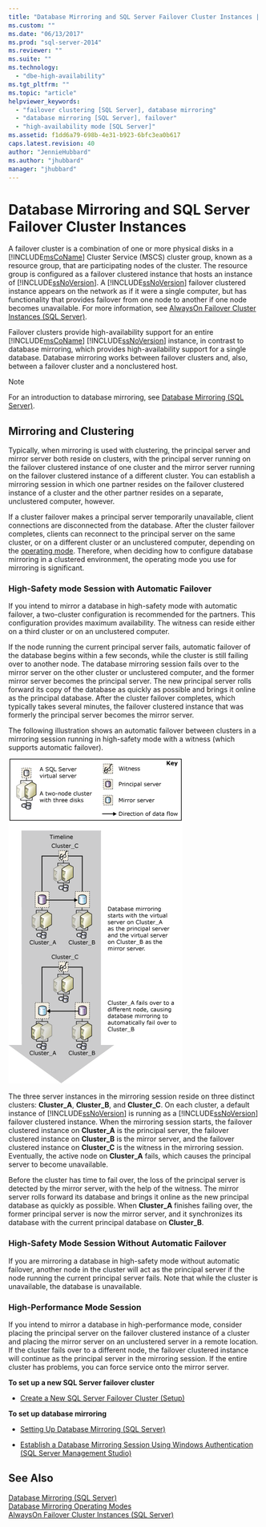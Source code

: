 ```yaml
---
title: "Database Mirroring and SQL Server Failover Cluster Instances | Microsoft Docs"
ms.custom: ""
ms.date: "06/13/2017"
ms.prod: "sql-server-2014"
ms.reviewer: ""
ms.suite: ""
ms.technology: 
  - "dbe-high-availability"
ms.tgt_pltfrm: ""
ms.topic: "article"
helpviewer_keywords: 
  - "failover clustering [SQL Server], database mirroring"
  - "database mirroring [SQL Server], failover"
  - "high-availability mode [SQL Server]"
ms.assetid: f1dd6a79-698b-4e31-b923-6bfc3ea0b617
caps.latest.revision: 40
author: "JennieHubbard"
ms.author: "jhubbard"
manager: "jhubbard"
---
```

# Database Mirroring and SQL Server Failover Cluster Instances
  A failover cluster is a combination of one or more physical disks in a [!INCLUDE[msCoName](../../includes/msconame-md.md)] Cluster Service (MSCS) cluster group, known as a resource group, that are participating nodes of the cluster. The resource group is configured as a failover clustered instance that hosts an instance of [!INCLUDE[ssNoVersion](../../includes/ssnoversion-md.md)]. A [!INCLUDE[ssNoVersion](../../includes/ssnoversion-md.md)] failover clustered instance appears on the network as if it were a single computer, but has functionality that provides failover from one node to another if one node becomes unavailable. For more information, see [AlwaysOn Failover Cluster Instances (SQL Server)](../../2014/database-engine/always-on-failover-cluster-instances-sql-server.md).  
  
 Failover clusters provide high-availability support for an entire [!INCLUDE[msCoName](../../includes/msconame-md.md)] [!INCLUDE[ssNoVersion](../../includes/ssnoversion-md.md)] instance, in contrast to database mirroring, which provides high-availability support for a single database. Database mirroring works between failover clusters and, also, between a failover cluster and a nonclustered host.  
  
> [!NOTE]  
>  For an introduction to database mirroring, see [Database Mirroring &#40;SQL Server&#41;](../../2014/database-engine/database-mirroring-sql-server.md).  
  
## Mirroring and Clustering  
 Typically, when mirroring is used with clustering, the principal server and mirror server both reside on clusters, with the principal server running on the failover clustered instance of one cluster and the mirror server running on the failover clustered instance of a different cluster. You can establish a mirroring session in which one partner resides on the failover clustered instance of a cluster and the other partner resides on a separate, unclustered computer, however.  
  
 If a cluster failover makes a principal server temporarily unavailable, client connections are disconnected from the database. After the cluster failover completes, clients can reconnect to the principal server on the same cluster, or on a different cluster or an unclustered computer, depending on the [operating mode](../../2014/database-engine/database-mirroring-operating-modes.md). Therefore, when deciding how to configure database mirroring in a clustered environment, the operating mode you use for mirroring is significant.  
  
### High-Safety mode Session with Automatic Failover  
 If you intend to mirror a database in high-safety mode with automatic failover, a two-cluster configuration is recommended for the partners. This configuration provides maximum availability. The witness can reside either on a third cluster or on an unclustered computer.  
  
 If the node running the current principal server fails, automatic failover of the database begins within a few seconds, while the cluster is still failing over to another node. The database mirroring session fails over to the mirror server on the other cluster or unclustered computer, and the former mirror server becomes the principal server. The new principal server rolls forward its copy of the database as quickly as possible and brings it online as the principal database. After the cluster failover completes, which typically takes several minutes, the failover clustered instance that was formerly the principal server becomes the mirror server.  
  
 The following illustration shows an automatic failover between clusters in a mirroring session running in high-safety mode with a witness (which supports automatic failover).  
  
 ![A failover on a cluster](../../2014/database-engine/media/dbm-and-failover-clustering.gif "A failover on a cluster")  
  
 The three server instances in the mirroring session reside on three distinct clusters: **Cluster_A**, **Cluster_B**, and **Cluster_C**. On each cluster, a default instance of [!INCLUDE[ssNoVersion](../../includes/ssnoversion-md.md)] is running as a [!INCLUDE[ssNoVersion](../../includes/ssnoversion-md.md)] failover clustered instance. When the mirroring session starts, the failover clustered instance on **Cluster_A** is the principal server, the failover clustered instance on **Cluster_B** is the mirror server, and the failover clustered instance on **Cluster_C** is the witness in the mirroring session. Eventually, the active node on **Cluster_A** fails, which causes the principal server to become unavailable.  
  
 Before the cluster has time to fail over, the loss of the principal server is detected by the mirror server, with the help of the witness. The mirror server rolls forward its database and brings it online as the new principal database as quickly as possible. When **Cluster_A** finishes failing over, the former principal server is now the mirror server, and it synchronizes its database with the current principal database on **Cluster_B**.  
  
### High-Safety Mode Session Without Automatic Failover  
 If you are mirroring a database in high-safety mode without automatic failover, another node in the cluster will act as the principal server if the node running the current principal server fails. Note that while the cluster is unavailable, the database is unavailable.  
  
### High-Performance Mode Session  
 If you intend to mirror a database in high-performance mode, consider placing the principal server on the failover clustered instance of a cluster and placing the mirror server on an unclustered server in a remote location. If the cluster fails over to a different node, the failover clustered instance will continue as the principal server in the mirroring session. If the entire cluster has problems, you can force service onto the mirror server.  
  
 **To set up a new SQL Server failover cluster**  
  
-   [Create a New SQL Server Failover Cluster &#40;Setup&#41;](../../2014/sql-server/install/create-a-new-sql-server-failover-cluster-setup.md)  
  
 **To set up database mirroring**  
  
-   [Setting Up Database Mirroring &#40;SQL Server&#41;](../../2014/database-engine/setting-up-database-mirroring-sql-server.md)  
  
-   [Establish a Database Mirroring Session Using Windows Authentication &#40;SQL Server Management Studio&#41;](../../2014/database-engine/establish-database-mirroring-session-windows-authentication.md)  
  
## See Also  
 [Database Mirroring &#40;SQL Server&#41;](../../2014/database-engine/database-mirroring-sql-server.md)   
 [Database Mirroring Operating Modes](../../2014/database-engine/database-mirroring-operating-modes.md)   
 [AlwaysOn Failover Cluster Instances (SQL Server)](../../2014/database-engine/always-on-failover-cluster-instances-sql-server.md) 
  
  